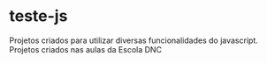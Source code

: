 # teste-js
Projetos criados para utilizar diversas funcionalidades do javascript. Projetos criados nas aulas da Escola DNC
